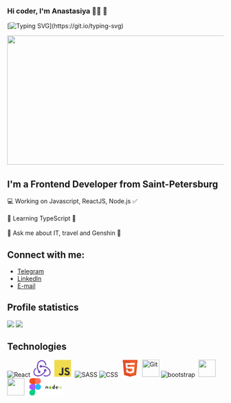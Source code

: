 ### Hi coder, I'm **Anastasiya** 👩‍💻 🧡

[![Typing SVG](https://readme-typing-svg.herokuapp.com?size=24&width=600&lines=Welcome+To+Annastaasia's+Github+Profile..)](https://git.io/typing-svg)

<div id="header" align="start">
  <img width="600" height="300" src="https://media1.giphy.com/media/L1R1tvI9svkIWwpVYr/giphy.gif?cid=ecf05e47epd1vo2xunmz1wz9ywy4ycfiohlwpoclwqy41482&rid=giphy.gif&ct=g" />
</div>

<h2 align="left"> I'm a Frontend Developer from Saint-Petersburg</h2>

💻 Working on Javascript, ReactJS, Node.js ✅
 </br>
  </br>
📘 Learning TypeScript 💪
  </br> 
  </br>
🥰 Ask me about IT, travel and Genshin 💜

<h2 align="left">Connect with me:</h2>

- <a href="https://t.me/Nemezida_Ok" target="blank">Telegram</a>
- <a href="https://www.linkedin.com/in/anastasiya-shitenkova/" target="blank">LinkedIn</a>
- <a href="corvusmilya@mail.ru" target="blank">E-mail</a>

<h2 align="left">Profile statistics</h2>
<div>
  <img width="auto" height="170px" src="https://github-readme-stats.vercel.app/api/top-langs/?username=Annastaasia&layout=compact">
  <img width="auto" height="170px" src="https://github-readme-stats.vercel.app/api?username=Annastaasia&hide=contribs,issues">
</div>

<h2 align="left">Technologies</h2>
<div>
  <img src="https://cdn.jsdelivr.net/gh/devicons/devicon/icons/react/react-original.svg" title="React" alt="React" width="40" height="40"/>&nbsp;
  <img src="https://github.com/devicons/devicon/blob/master/icons/redux/redux-original.svg" title="Redux" alt="Redux " width="40" height="40"/>&nbsp;
  <img src="https://github.com/devicons/devicon/blob/master/icons/javascript/javascript-original.svg" title="JavaScript" alt="JavaScript" width="40" height="40"/>&nbsp;
  <img src="https://user-images.githubusercontent.com/108359930/221673250-00e9fda0-73c7-4e57-8911-e452fa852d6c.png" title="SASS" alt="SASS" width="40" height="40"/>
  <img src="https://cdn.jsdelivr.net/gh/devicons/devicon/icons/css3/css3-original.svg"  title="CSS3" alt="CSS" width="40" height="40"/>&nbsp;
  <img src="https://github.com/devicons/devicon/blob/master/icons/html5/html5-original.svg" title="HTML5" alt="HTML" width="40" height="40"/>&nbsp;
  <img src="https://cdn.jsdelivr.net/gh/devicons/devicon/icons/git/git-original.svg" title="Git" **alt="Git" width="40" height="40"/>
  <img src="https://cdn.jsdelivr.net/gh/devicons/devicon/icons/bootstrap/bootstrap-original.svg" title="bootstrap" alt="bootstrap" width="40" height="40"/>&nbsp;
  <img src="https://cdn.jsdelivr.net/gh/devicons/devicon/icons/webpack/webpack-original.svg" width="40" height="40"/>
  <img src="https://cdn.jsdelivr.net/gh/devicons/devicon/icons/vscode/vscode-original.svg"  width="40" height="40"/>
  <img src="https://github.com/devicons/devicon/blob/master/icons/figma/figma-original.svg" title="Figma" **alt="Figma"  width="40" height="40"/>
  <img src="https://github.com/devicons/devicon/blob/master/icons/nodejs/nodejs-original-wordmark.svg" title="NodeJS" alt="NodeJS" width="40" height="40"/>
</div>




<!--
:do:
- 📖 I have a <a href="https://t.me/frontendzapiski" target="blank">channel</a> about frontend development
   
### ⌚ Want to learn in the nearest future:
- Redux
- TypeScript
- Vuejs 

### Technologies:
<div>
  <img src="https://github.com/devicons/devicon/blob/master/icons/react/react-original-wordmark.svg" title="React" alt="React" width="40" height="40"/>&nbsp;
  <img src="https://github.com/devicons/devicon/blob/master/icons/javascript/javascript-original.svg" title="JavaScript" alt="JavaScript" width="40" height="40"/>&nbsp;
  <img src="https://github.com/devicons/devicon/blob/master/icons/css3/css3-plain-wordmark.svg"  title="CSS3" alt="CSS" width="40" height="40"/>&nbsp;
  <img src="https://user-images.githubusercontent.com/108359930/221673475-270f0e21-5454-4eb7-9d1b-2340de1bec0b.png" title="HTML5" alt="HTML" width="40" height="40"/>&nbsp;
  <img src="https://github.com/devicons/devicon/blob/master/icons/git/git-original-wordmark.svg" title="Git" **alt="Git" width="40" height="40"/>
  <img src="https://github.com/devicons/devicon/blob/master/icons/vuejs/vuejs-original-wordmark.svg" title="Vuejs" alt="React" width="40" height="40"/>&nbsp;
  <img src="https://github.com/devicons/devicon/blob/master/icons/typescript/typescript-original.svg" title="TypeScript" alt="React" width="40" height="40"/>&nbsp;
  <img src="https://github.com/devicons/devicon/blob/master/icons/materialui/materialui-original.svg" title="Material UI" alt="Material UI" width="40" height="40"/>&nbsp;
  
</div>

### Visitor count:
<img src="https://profile-counter.glitch.me/sssheina/count.svg" />
</br>
</br>
Thank you for visiting my profile 

[![Annastaasia's GitHub stats](https://github-readme-stats.vercel.app/api?username=Annastaasia)](https://github.com/Annastaasia/github-readme-stats)
[![Top Langs](https://github-readme-stats.vercel.app/api/top-langs/?username=Annastaasia&layout=compact)](https://github.com/Annastaasia/github-readme-stats)

**Annastaasia/Annastaasia** is a ✨ _special_ ✨ repository because its `README.md` (this file) appears on your GitHub profile.

Here are some ideas to get you started:

- 🔭 I’m currently working on ...
- 🌱 I’m currently learning ...
- 👯 I’m looking to collaborate on ...
- 🤔 I’m looking for help with ...
- 💬 Ask me about ...
- 📫 How to reach me: ...
- 😄 Pronouns: ...
- ⚡ Fun fact: ...
[![Top Langs](https://github-readme-stats.vercel.app/api/top-langs/?username=Annastaasia&layout=compact)](https://github.com/Annastaasia/github-readme-stats)
[![Top Langs](https://github-readme-stats.vercel.app/api/top-langs/?username=Annastaasia&hide_progress=true)](https://github.com/Annastaasia/github-readme-stats)
[![Top Langs](https://github-readme-stats.vercel.app/api/top-langs/?username=anuraghazra&layout=compact)](https://github.com/Annastaasia/github-readme-stats)

### Visitor count:
<img src="https://profile-counter.glitch.me/Annastaasia/count.svg" />
</br>
</br>
Thank you for visiting my profile 
-->
